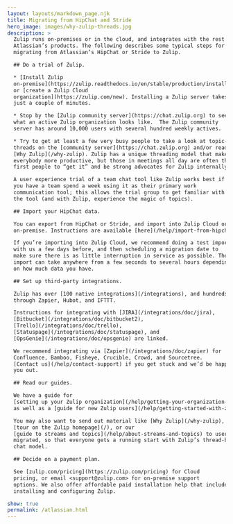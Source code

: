 ```yaml
---
layout: layouts/markdown_page.njk
title: Migrating from HipChat and Stride
hero_image: images/why-zulip-threads.jpg
description: >
  Zulip runs on-premises or in the cloud, and integrates with the rest of
  Atlassian’s products. The following describes some typical steps for
  migrating from Atlassian’s HipChat or Stride to Zulip.

  ## Do a trial of Zulip.

  * [Install Zulip
  on-premise](https://zulip.readthedocs.io/en/stable/production/install.html)
  or [create a Zulip Cloud
  organization](https://zulip.com/new). Installing a Zulip server takes
  just a couple of minutes.

  * Stop by the [Zulip community server](https://chat.zulip.org) to see
  what an active Zulip organization looks like.  The Zulip community
  server has around 10,000 users with several hundred weekly actives.

  * Try to get at least a few very busy people to take a look at topic-based
  threads on the [community server](https://chat.zulip.org) and/or read
  [Why Zulip](/why-zulip). Zulip has a unique threading model that makes
  everybody more productive, but those in meetings all day are often the
  first people to “get it” and be strong advocates for Zulip internally.

  A user experience trial of a team chat tool like Zulip works best if
  you have a team spend a week using it as their primary work
  communication tool; this allows the trial group to get familiar with
  the tool (and with Zulip, experience the magic of topics).

  ## Import your HipChat data.

  You can export from HipChat or Stride, and import into Zulip Cloud or Zulip
  on-premise. Instructions are available [here](/help/import-from-hipchat).

  If you’re importing into Zulip Cloud, we recommend doing a test import
  with us a few days before, and then scheduling a migration date to
  make sure there is as little interruption in service as possible. The
  import can take anywhere from a few seconds to several hours depending
  on how much data you have.

  ## Set up third-party integrations.

  Zulip has over [100 native integrations](/integrations), and hundreds more
  through Zapier, Hubot, and IFTTT.

  Instructions for integrating with [JIRA](/integrations/doc/jira),
  [Bitbucket](/integrations/doc/bitbucket2),
  [Trello](/integrations/doc/trello),
  [Statuspage](/integrations/doc/statuspage), and
  [OpsGenie](/integrations/doc/opsgenie) are linked.

  We recommend integrating via [Zapier](/integrations/doc/zapier) for
  Confluence, Bamboo, Fisheye, Crucible, Crowd, and Sourcetree.
  [Contact us](/help/contact-support) if you get stuck and we’d be happy to help
  you out.

  ## Read our guides.

  We have a guide for
  [setting up your Zulip organization](/help/getting-your-organization-started-with-zulip),
  as well as a [guide for new Zulip users](/help/getting-started-with-zulip).

  You may also want to send out material like [Why Zulip](/why-zulip), the
  [tour on the Zulip homepage](/), or our
  [guide to streams and topics](/help/about-streams-and-topics) to users being
  migrated, so that everyone gets a running start with Zulip’s thread-based
  chat model.

  ## Decide on a payment plan.

  See [zulip.com/pricing](https://zulip.com/pricing) for Cloud
  pricing, or email <support@zulip.com> for on-premise support
  options. We also offer affordable paid installation help that includes
  installing and configuring Zulip.

show: true
permalink: /atlassian.html
---
```

